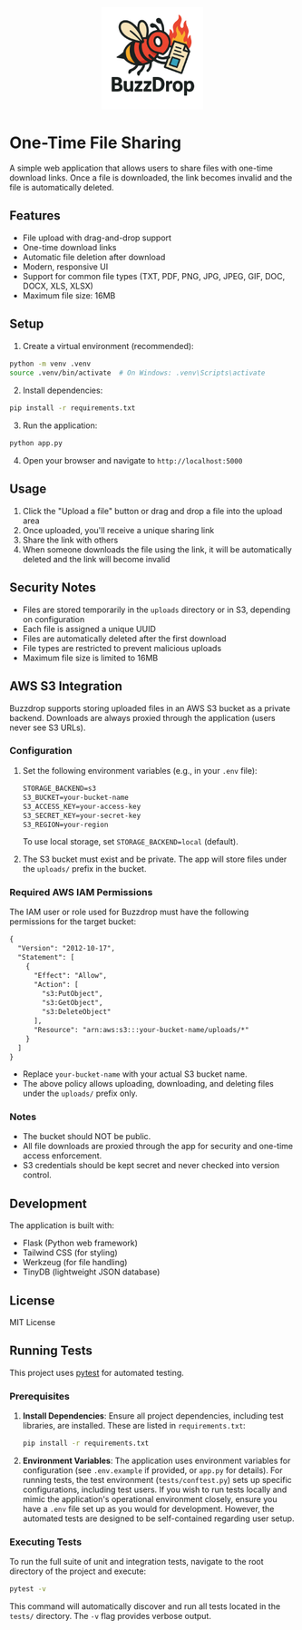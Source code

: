 <p align="center">
  <img src="static/logo.png" alt="Buzzdrop Logo" width="180" />
</p>

# One-Time File Sharing

A simple web application that allows users to share files with one-time download links. Once a file is downloaded, the link becomes invalid and the file is automatically deleted.

## Features

- File upload with drag-and-drop support
- One-time download links
- Automatic file deletion after download
- Modern, responsive UI
- Support for common file types (TXT, PDF, PNG, JPG, JPEG, GIF, DOC, DOCX, XLS, XLSX)
- Maximum file size: 16MB

## Setup

1. Create a virtual environment (recommended):
```bash
python -m venv .venv
source .venv/bin/activate  # On Windows: .venv\Scripts\activate
```

2. Install dependencies:
```bash
pip install -r requirements.txt
```

3. Run the application:
```bash
python app.py
```

4. Open your browser and navigate to `http://localhost:5000`

## Usage

1. Click the "Upload a file" button or drag and drop a file into the upload area
2. Once uploaded, you'll receive a unique sharing link
3. Share the link with others
4. When someone downloads the file using the link, it will be automatically deleted and the link will become invalid

## Security Notes

- Files are stored temporarily in the `uploads` directory or in S3, depending on configuration
- Each file is assigned a unique UUID
- Files are automatically deleted after the first download
- File types are restricted to prevent malicious uploads
- Maximum file size is limited to 16MB

## AWS S3 Integration

Buzzdrop supports storing uploaded files in an AWS S3 bucket as a private backend. Downloads are always proxied through the application (users never see S3 URLs).

### Configuration

1. Set the following environment variables (e.g., in your `.env` file):
   ```
   STORAGE_BACKEND=s3
   S3_BUCKET=your-bucket-name
   S3_ACCESS_KEY=your-access-key
   S3_SECRET_KEY=your-secret-key
   S3_REGION=your-region
   ```
   To use local storage, set `STORAGE_BACKEND=local` (default).

2. The S3 bucket must exist and be private. The app will store files under the `uploads/` prefix in the bucket.

### Required AWS IAM Permissions

The IAM user or role used for Buzzdrop must have the following permissions for the target bucket:

```
{
  "Version": "2012-10-17",
  "Statement": [
    {
      "Effect": "Allow",
      "Action": [
        "s3:PutObject",
        "s3:GetObject",
        "s3:DeleteObject"
      ],
      "Resource": "arn:aws:s3:::your-bucket-name/uploads/*"
    }
  ]
}
```
- Replace `your-bucket-name` with your actual S3 bucket name.
- The above policy allows uploading, downloading, and deleting files under the `uploads/` prefix only.

### Notes
- The bucket should NOT be public.
- All file downloads are proxied through the app for security and one-time access enforcement.
- S3 credentials should be kept secret and never checked into version control.

## Development

The application is built with:
- Flask (Python web framework)
- Tailwind CSS (for styling)
- Werkzeug (for file handling)
- TinyDB (lightweight JSON database)

## License

MIT License

## Running Tests

This project uses [pytest](https://docs.pytest.org/) for automated testing.

### Prerequisites

1.  **Install Dependencies**: Ensure all project dependencies, including test libraries, are installed. These are listed in `requirements.txt`:
    ```bash
    pip install -r requirements.txt
    ```
2.  **Environment Variables**: The application uses environment variables for configuration (see `.env.example` if provided, or `app.py` for details). For running tests, the test environment (`tests/conftest.py`) sets up specific configurations, including test users. If you wish to run tests locally and mimic the application's operational environment closely, ensure you have a `.env` file set up as you would for development. However, the automated tests are designed to be self-contained regarding user setup.

### Executing Tests

To run the full suite of unit and integration tests, navigate to the root directory of the project and execute:

```bash
pytest -v
```

This command will automatically discover and run all tests located in the `tests/` directory. The `-v` flag provides verbose output.
